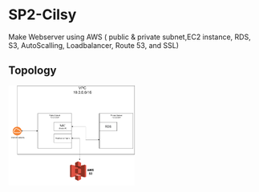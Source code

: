 # SP2-Cilsy
Make Webserver using AWS ( public &amp; private subnet,EC2 instance, RDS, S3, AutoScalling, Loadbalancer, Route 53, and SSL)

## Topology
<img src="Image/Topologi.png" width="50%" height="50%">
